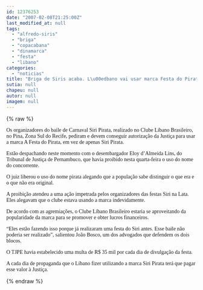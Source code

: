 ```yaml
---
id: 12376253
date: "2007-02-08T21:25:00Z"
last_modified_at: null
tags:
  - "alfredo-siris"
  - "briga"
  - "copacabana"
  - "dinamarca"
  - "festa"
  - "libano"
categories:
  - "noticias"
title: "Briga de Siris acaba. L\u00edbano vai usar marca Festa do Pirata amanh\u00e3"
sutia: null
chapeu: null
autor: null
imagem: null
---
```

{% raw %}
<p><P><FONT face=Verdana>Os organizadores do baile de Carnaval Siri Pirata, realizado no Clube Líbano Brasileiro, no Pina, Zona Sul do Recife, pediram e devem conseguir autorização da Justiça para usar a marca A Festa do Pirata, em vez de apenas Siri Pirata.</FONT></P></p>
<p><P><FONT face=Verdana>Estão despachando neste momento com o desembargador Eloy d’Almeida Lins, do Tribunal de Justiça de Pernambuco, que havia proibido nesta quarta-feira o uso do nome do concorrente.</FONT></P></p>
<p><P><FONT face=Verdana>O juiz liberou o uso do nome pirata alegando que a população sabe distinguir o que era e o que não era original.</FONT></P></p>
<p><P><FONT face=Verdana>A proibição atendeu a uma ação impetrada pelos organizadores das festas Siri na Lata. Eles alegavam que o clube estava usando a marca indevidamente.</FONT></P></p>
<p><P><FONT face=Verdana>De acordo com as agremiações, o Clube Líbano Brasileiro estaria se aproveitando da popularidade da marca para se promover e obter lucros financeiros. </FONT></P></p>
<p><P><FONT face=Verdana>“Eles estão fazendo isso porque já realizaram uma festa do Siri antes. Esse baile não poderia ser realizado”, salientou João Bosco, um dos advogados que defendem os dois blocos.</FONT></P></p>
<p><P><FONT face=Verdana>O TJPE havia estabelecido uma multa de R$ 35 mil por cada dia de divulgação da festa.</FONT></P></p>
<p><P><FONT face=Verdana>A cada dia de propaganda que o Líbano fizer utilizando a marca Siri Pirata terá que pagar esse valor à Justiça.</FONT></P> </p>
{% endraw %}